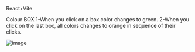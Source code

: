 React+Vite

Colour BOX
1-When you click on a box color changes to green.
2-When you click on the last box, all colors changes to orange in sequence of their clicks.

![image](https://github.com/user-attachments/assets/1c5f587b-6a99-4e06-ad6b-2f1b2e119aa2)
